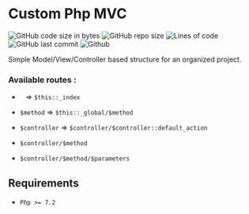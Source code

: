 # Custom Php MVC 

![GitHub code size in bytes](https://img.shields.io/github/languages/code-size/Sigmanificient/custom_php_mvc)
![GitHub repo size](https://img.shields.io/github/repo-size/Sigmanificient/custom_php_mvc)
![Lines of code](https://img.shields.io/tokei/lines/github/Sigmanificient/custom_php_mvc)
![GitHub last commit](https://img.shields.io/github/last-commit/Sigmanificient/custom_php_mvc)
![Github](https://shields.io/github/license/Sigmanificient/custom_php_mvc)

Simple Model/View/Controller based structure for an organized project.


### Available routes :
- ` ` => `$this::_index`

- `$method` => `$this::_global/$method`

- `$controller` => `$controller/$controller::default_action`

- `$controller/$method`

- `$controller/$method/$parameters`


## Requirements
- `Php >= 7.2`
